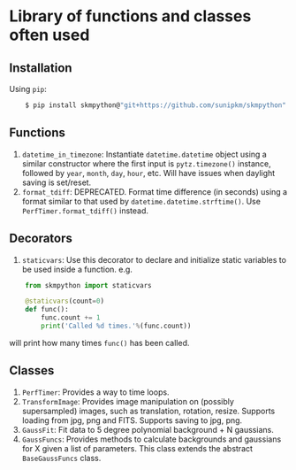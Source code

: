 # Library of functions and classes often used
## Installation
Using `pip`:
```sh
    $ pip install skmpython@"git+https://github.com/sunipkm/skmpython"
```
## Functions
1. `datetime_in_timezone`: Instantiate `datetime.datetime` object using a similar constructor where the first input is `pytz.timezone()` instance, followed by `year`, `month`, `day`, `hour`, etc. Will have issues when daylight saving is set/reset.
1. `format_tdiff`: DEPRECATED. Format time difference (in seconds) using a format similar to that used by `datetime.datetime.strftime()`. Use `PerfTimer.format_tdiff()` instead.

## Decorators
1. `staticvars`: Use this decorator to declare and initialize static variables to be used
inside a function. e.g.
```py
    from skmpython import staticvars

    @staticvars(count=0)
    def func():
        func.count += 1
        print('Called %d times.'%(func.count))
```
will print how many times `func()` has been called.

## Classes
1. `PerfTimer`: Provides a way to time loops.
1. `TransformImage`: Provides image manipulation on (possibly supersampled) images, such as translation, rotation, resize. Supports loading from jpg, png and FITS. Supports saving to jpg, png.
1. `GaussFit`: Fit data to 5 degree polynomial background + N gaussians.
1. `GaussFuncs`: Provides methods to calculate backgrounds and gaussians for X given a list of parameters. This class extends the abstract `BaseGaussFuncs` class.
